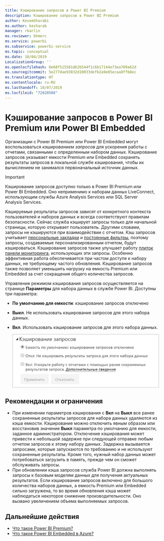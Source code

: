 ```yaml
---
title: Кэширование запросов в Power BI Premium
description: Кэширование запросов в Power BI Premium
author: KesemSharabi
ms.author: kesharab
manager: rkarlin
ms.reviewer: bhmerc
ms.service: powerbi
ms.subservice: powerbi-service
ms.topic: conceptual
ms.date: 10/04/2019
LocalizationGroup: ''
ms.openlocfilehash: 6e68f515581d62b544f1c6b17144e73ea709a62d
ms.sourcegitcommit: 5e277dae93832d10033defb2a9e85ecaa8ffb8ec
ms.translationtype: HT
ms.contentlocale: ru-RU
ms.lasthandoff: 10/07/2019
ms.locfileid: "72020508"
---
```

# <a name="query-caching-in-power-bi-premiumembedded"></a>Кэширование запросов в Power BI Premium или Power BI Embedded

Организации с Power BI Premium или Power BI Embedded могут воспользоваться *кэшированием запросов* для ускорения работы с отчетами, связанными с определенным набором данных. Кэширование запросов указывает емкости Premium или Embedded сохранять результаты запросов в локальной службе кэширования, чтобы их вычислением не занимался первоначальный источник данных.

> [!IMPORTANT]
> Кэширование запросов доступно только в Power BI Premium или Power BI Embedded. Оно неприменимо к наборам данных LiveConnect, использующим службы Azure Analysis Services или SQL Server Analysis Services.

Кэшируемые результаты запросов зависят от конкретного контекста пользователей и наборов данных и всегда соответствуют правилам безопасности. Сейчас служба кэширует запросы только для начальной страницы, которую открывает пользователь. Другими словами, запросы не кэшируются при взаимодействии с отчетом. Кэш запросов учитывает [персональные закладки](consumer/end-user-bookmarks.md#personal-bookmarks) и [постоянные фильтры](https://powerbi.microsoft.com/blog/announcing-persistent-filters-in-the-service/), поэтому запросы, создаваемые персонализированным отчетом, будут кэшироваться. Кэширование запросов также улучшает работу [плиток панели мониторинга](service-dashboard-tiles.md), использующих эти запросы. Особенно эффективная работа обеспечивается при частом доступе к набору данных, не требующему частого обновления. Кэширование запросов также позволяет уменьшить нагрузку на емкость Premium или Embedded за счет сокращения общего количества запросов.

Управление режимом кэширования запросов осуществляется на странице **Параметры** для набора данных в службе Power BI. Доступны три параметра:

- **По умолчанию для емкости**: кэширование запросов отключено
- **Выкл**. Не использовать кэширование запросов для этого набора данных.
- **Вкл**. Использовать кэширование запросов для этого набора данных.

    ![Диалоговое окно кэширования запросов](media/power-bi-query-caching/power-bi-query-3-options.png)

## <a name="considerations-and-limitations"></a>Рекомендации и ограничения

- При изменении параметров кэширования с **Вкл** на **Выкл** все ранее сохраненные результаты запросов для набора данных удаляются из кэша емкости. Кэширование можно отключить явным образом или восстановив значение **Выкл** параметра по умолчанию для емкости, заданное администратором. Отключение кэширования может привести к небольшой задержке при следующей отправке любым отчетом запросов к этому набору данных. Задержка вызывается запросами, которые запускаются по требованию и не используют сохраненные результаты. Кроме того, нужный набор данных может потребоваться загрузить в память, прежде чем он сможет обслуживать запросы.
- При обновлении кэша запросов служба Power BI должна выполнять запросы к базовым моделям данных для получения актуальных результатов. Если кэширование запросов включено для большого количества наборов данных, а емкость Premium или Embedded сильно загружена, то во время обновления кэша может наблюдаться некоторое снижение производительности. Оно вызвано увеличением объема выполняемых запросов.

## <a name="next-steps"></a>Дальнейшие действия

* [Что такое Power BI Premium?](service-premium-what-is.md)
* [Что такое Power BI Embedded в Azure?](developer/azure-pbie-what-is-power-bi-embedded.md)
